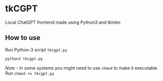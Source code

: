 # tkCGPT
Local ChatGPT frontend made using Python3 and tkinter.

## How to use

Run Python-3 script `tkcgpt.py`
```
python3 tkcgpt.py
```
*Note* - In some systems you might need to use `chmod` to make it executable.
Run `chmod +x tkcgpt.py`
